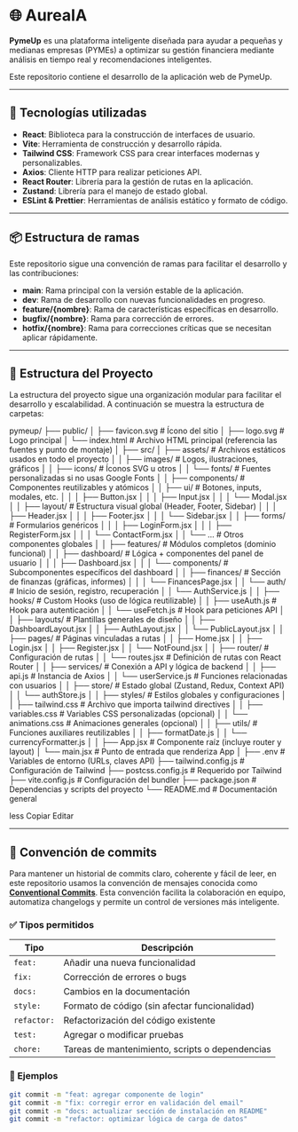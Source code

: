 # 🌐 AureaIA
**PymeUp** es una plataforma inteligente diseñada para ayudar a pequeñas y medianas empresas (PYMEs) a optimizar su gestión financiera mediante análisis en tiempo real y recomendaciones inteligentes.

Este repositorio contiene el desarrollo de la aplicación web de PymeUp.

---

## 🚀 Tecnologías utilizadas

- **React**: Biblioteca para la construcción de interfaces de usuario.
- **Vite**: Herramienta de construcción y desarrollo rápida.
- **Tailwind CSS**: Framework CSS para crear interfaces modernas y personalizables.
- **Axios**: Cliente HTTP para realizar peticiones API.
- **React Router**: Librería para la gestión de rutas en la aplicación.
- **Zustand**: Librería para el manejo de estado global.
- **ESLint & Prettier**: Herramientas de análisis estático y formato de código.

---

## 📦 Estructura de ramas

Este repositorio sigue una convención de ramas para facilitar el desarrollo y las contribuciones:

- **main**: Rama principal con la versión estable de la aplicación.
- **dev**: Rama de desarrollo con nuevas funcionalidades en progreso.
- **feature/{nombre}**: Rama de características específicas en desarrollo.
- **bugfix/{nombre}**: Rama para corrección de errores.
- **hotfix/{nombre}**: Rama para correcciones críticas que se necesitan aplicar rápidamente.

---

## 📁 Estructura del Proyecto

La estructura del proyecto sigue una organización modular para facilitar el desarrollo y escalabilidad. A continuación se muestra la estructura de carpetas:

pymeup/
├── public/
│ ├── favicon.svg # Ícono del sitio
│ ├── logo.svg # Logo principal
│ └── index.html # Archivo HTML principal (referencia las fuentes y punto de montaje)
│
├── src/
│ ├── assets/ # Archivos estáticos usados en todo el proyecto
│ │ ├── images/ # Logos, ilustraciones, gráficos
│ │ ├── icons/ # Íconos SVG u otros
│ │ └── fonts/ # Fuentes personalizadas si no usas Google Fonts
│
│ ├── components/ # Componentes reutilizables y atómicos
│ │ ├── ui/ # Botones, inputs, modales, etc.
│ │ │ ├── Button.jsx
│ │ │ ├── Input.jsx
│ │ │ └── Modal.jsx
│ │ ├── layout/ # Estructura visual global (Header, Footer, Sidebar)
│ │ │ ├── Header.jsx
│ │ │ ├── Footer.jsx
│ │ │ └── Sidebar.jsx
│ │ ├── forms/ # Formularios genéricos
│ │ │ ├── LoginForm.jsx
│ │ │ ├── RegisterForm.jsx
│ │ │ └── ContactForm.jsx
│ │ └── ... # Otros componentes globales
│
│ ├── features/ # Módulos completos (dominio funcional)
│ │ ├── dashboard/ # Lógica + componentes del panel de usuario
│ │ │ ├── Dashboard.jsx
│ │ │ └── components/ # Subcomponentes específicos del dashboard
│ │ ├── finances/ # Sección de finanzas (gráficas, informes)
│ │ │ └── FinancesPage.jsx
│ │ └── auth/ # Inicio de sesión, registro, recuperación
│ │ └── AuthService.js
│
│ ├── hooks/ # Custom Hooks (uso de lógica reutilizable)
│ │ ├── useAuth.js # Hook para autenticación
│ │ └── useFetch.js # Hook para peticiones API
│
│ ├── layouts/ # Plantillas generales de diseño
│ │ ├── DashboardLayout.jsx
│ │ ├── AuthLayout.jsx
│ │ └── PublicLayout.jsx
│
│ ├── pages/ # Páginas vinculadas a rutas
│ │ ├── Home.jsx
│ │ ├── Login.jsx
│ │ ├── Register.jsx
│ │ └── NotFound.jsx
│
│ ├── router/ # Configuración de rutas
│ │ └── routes.jsx # Definición de rutas con React Router
│
│ ├── services/ # Conexión a API y lógica de backend
│ │ ├── api.js # Instancia de Axios
│ │ └── userService.js # Funciones relacionadas con usuarios
│
│ ├── store/ # Estado global (Zustand, Redux, Context API)
│ │ └── authStore.js
│
│ ├── styles/ # Estilos globales y configuraciones
│ │ ├── tailwind.css # Archivo que importa tailwind directives
│ │ ├── variables.css # Variables CSS personalizadas (opcional)
│ │ └── animations.css # Animaciones generales (opcional)
│
│ ├── utils/ # Funciones auxiliares reutilizables
│ │ ├── formatDate.js
│ │ └── currencyFormatter.js
│
│ ├── App.jsx # Componente raíz (incluye router y layout)
│ └── main.jsx # Punto de entrada que renderiza App
│
├── .env # Variables de entorno (URLs, claves API)
├── tailwind.config.js # Configuración de Tailwind
├── postcss.config.js # Requerido por Tailwind
├── vite.config.js # Configuración del bundler
├── package.json # Dependencias y scripts del proyecto
└── README.md # Documentación general

less
Copiar
Editar

---

## 📖 Convención de commits

Para mantener un historial de commits claro, coherente y fácil de leer, en este repositorio usamos la convención de mensajes conocida como **[Conventional Commits](https://www.conventionalcommits.org/en/v1.0.0/)**. Esta convención facilita la colaboración en equipo, automatiza changelogs y permite un control de versiones más inteligente.

### ✅ Tipos permitidos

| Tipo       | Descripción |
|------------|-------------|
| `feat:`    | Añadir una nueva funcionalidad |
| `fix:`     | Corrección de errores o bugs |
| `docs:`    | Cambios en la documentación |
| `style:`   | Formato de código (sin afectar funcionalidad) |
| `refactor:`| Refactorización del código existente |
| `test:`    | Agregar o modificar pruebas |
| `chore:`   | Tareas de mantenimiento, scripts o dependencias |

### 📌 Ejemplos

```bash
git commit -m "feat: agregar componente de login"
git commit -m "fix: corregir error en validación del email"
git commit -m "docs: actualizar sección de instalación en README"
git commit -m "refactor: optimizar lógica de carga de datos"

